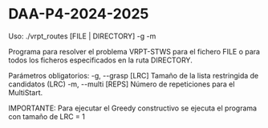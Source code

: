 # DAA-P4-2024-2025


Uso: ./vrpt_routes [FILE | DIRECTORY] -g <LRC> -m <REPS>

Programa para resolver el problema VRPT-STWS para el fichero FILE o para todos
los ficheros especificados en la ruta DIRECTORY.

Parámetros obligatorios:
  -g, --grasp [LRC]        Tamaño de la lista restringida de candidatos (LRC)
  -m, --multi [REPS]       Número de repeticiones para el MultiStart.

IMPORTANTE: Para ejecutar el Greedy constructivo se ejecuta el programa con tamaño
de LRC = 1

